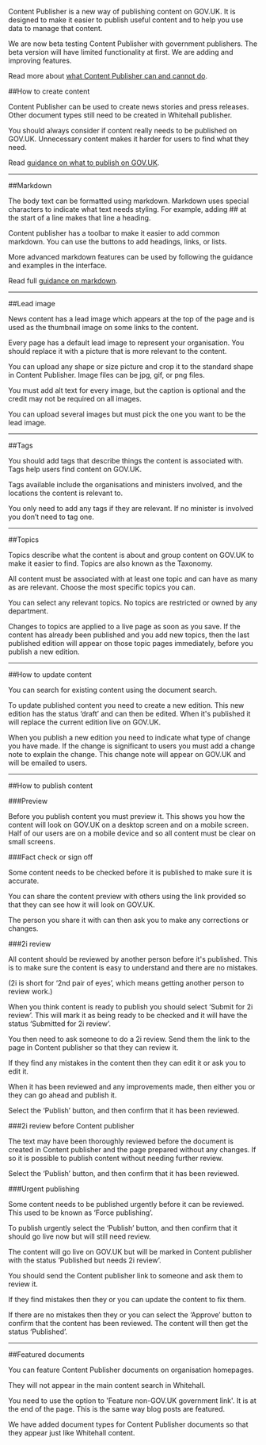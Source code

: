 Content Publisher is a new way of publishing content on GOV.UK. It is designed to make it 
easier to publish useful content and to help you use data to manage that content.

We are now beta testing Content Publisher with government publishers. The beta version will have limited functionality at first. We are adding and improving features. 

Read more about [what Content Publisher can and cannot do](/beta-capabilities).

##How to create content

Content Publisher can be used to create news stories and press releases. Other document types still need to be created in Whitehall publisher.

You should always consider if content really needs to be published on GOV.UK. Unnecessary content makes it harder for users to find what they need.

Read [guidance on what to publish on GOV.UK](documents/publishing-guidance).

---

##Markdown

The body text can be formatted using markdown. Markdown uses special characters to indicate what text needs styling. For example, adding ## at the start of a line makes that line a heading.

Content publisher has a toolbar to make it easier to add common markdown. You can use the buttons to add headings, links, or lists. 

More advanced markdown features can be used by following the guidance and examples in the interface. 

Read full [guidance on markdown](https://www.gov.uk/guidance/how-to-publish-on-gov-uk/markdown).

---

##Lead image

News content has a lead image which appears at the top of the page and is used as the thumbnail image on some links to the content. 

Every page has a default lead image to represent your organisation. You should replace it with a picture that is more relevant to the content.

You can upload any shape or size picture and crop it to the standard shape in Content Publisher. Image files can be jpg, gif, or png files.

You must add alt text for every image, but the caption is optional and the credit may not be required on all images.

You can upload several images but must pick the one you want to be the lead image. 

---

##Tags

You should add tags that describe things the content is associated with. Tags help users find content on GOV.UK. 

Tags available include the organisations and ministers involved, and the locations the content is relevant to.

You only need to add any tags if they are relevant. If no minister is involved you don’t need to tag one.

---

##Topics

Topics describe what the content is about and group content on GOV.UK to make it easier to find. Topics are also known as the Taxonomy.

All content must be associated with at least one topic and can have as many as are relevant. Choose the most specific topics you can.

You can select any relevant topics. No topics are restricted or owned by any department.

Changes to topics are applied to a live page as soon as you save. If the content has already been published and you add new topics, then the last published edition will appear on those topic pages immediately, before you publish a new edition.

---

##How to update content

You can search for existing content using the document search.

To update published content you need to create a new edition. This new edition has the status ‘draft’ and can then be edited. When it's published it will replace the current edition live on GOV.UK.

When you publish a new edition you need to indicate what type of change you have made. If the change is significant to users you must add a change note to explain the change. This change note will appear on GOV.UK and will be emailed to users.

---

##How to publish content

###Preview

Before you publish content you must preview it. This shows you how the content will look on GOV.UK on a desktop screen and on a mobile screen. Half of our users are on a mobile device and so all content must be clear on small screens.

###Fact check or sign off

Some content needs to be checked before it is published to make sure it is accurate. 

You can share the content preview with others using the link provided so that they can see how it will look on GOV.UK.

The person you share it with can then ask you to make any corrections or changes.

###2i review

All content should be reviewed by another person before it's published. This is to make sure the content is easy to understand and there are no mistakes.

(2i is short for ‘2nd pair of eyes’, which means getting another person to review work.)

When you think content is ready to publish you should select ‘Submit for 2i review’. This will mark it as being ready to be checked and it will have the status ‘Submitted for 2i review’.

You then need to ask someone to do a 2i review. Send them the link to the page in Content publisher so that they can review it.

If they find any mistakes in the content then they can edit it or ask you to edit it.

When it has been reviewed and any improvements made, then either you or they can go ahead and publish it. 

Select the ‘Publish’ button, and then confirm that it has been reviewed. 

###2i review before Content publisher

The text may have been thoroughly reviewed before the document is created in Content publisher and the page prepared without any changes. If so it is possible to publish content without needing further review. 

Select the ‘Publish’ button, and then confirm that it has been reviewed. 

###Urgent publishing

Some content needs to be published urgently before it can be reviewed. This used to be known as ‘Force publishing’.

To publish urgently select the ‘Publish’ button, and then confirm that it should go live now but will still need review.

The content will go live on GOV.UK but will be marked in Content publisher with the status ‘Published but needs 2i review’.

You should send the Content publisher link to someone and ask them to review it.

If they find mistakes then they or you can update the content to fix them.

If there are no mistakes then they or you can select the ‘Approve’ button to confirm that the content has been reviewed. The content will then get the status ‘Published’.

---

##Featured documents

You can feature Content Publisher documents on organisation homepages. 

They will not appear in the main content search in Whitehall.

You need to use the option to 'Feature non-GOV.UK government link'. It is at the end of the page. This is the same way blog posts are featured. 

We have added document types for Content Publisher documents so that they appear just like Whitehall content.

